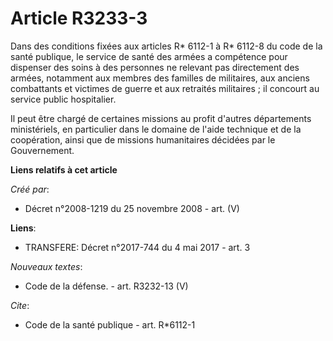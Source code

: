 # Article R3233-3

Dans des conditions fixées aux articles R* 6112-1 à R* 6112-8 du code de la santé publique, le service de santé des armées a
compétence pour dispenser des soins à des personnes ne relevant pas directement des armées, notamment aux membres des
familles de militaires, aux anciens combattants et victimes de guerre et aux retraités militaires ; il concourt au service
public hospitalier. 

Il peut être chargé de certaines missions au profit d'autres départements ministériels, en particulier dans le domaine de
l'aide technique et de la coopération, ainsi que de missions humanitaires décidées par le Gouvernement.

**Liens relatifs à cet article**

_Créé par_:

  - Décret n°2008-1219 du 25 novembre 2008 - art. (V)

**Liens**:

  - TRANSFERE: Décret n°2017-744 du 4 mai 2017 - art. 3

_Nouveaux textes_:

  - Code de la défense. - art. R3232-13 (V)

_Cite_:

  - Code de la santé publique - art. R*6112-1
